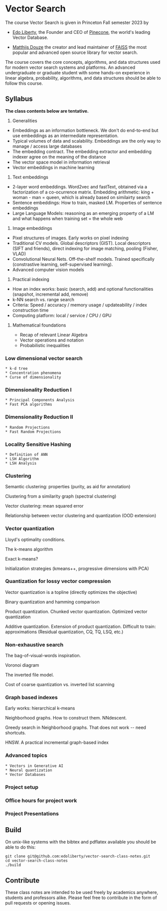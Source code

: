 # Vector Search
The course Vector Search is given in Princeton Fall semester 2023 by

* [Edo Liberty](https://scholar.google.com/citations?user=QHS_pZAAAAAJ&hl=en), the Founder and CEO of [Pinecone](www.pinecone.io), the world's leading Vector Database.

* [Matthijs Douze](https://scholar.google.com/citations?user=0eFZtREAAAAJ&hl=en]) the creator and lead maintainer of [FAISS](https://github.com/facebookresearch/faiss) the most popular and advanced open source library for vector search.


The course covers the core concepts, algorithms, and data structures used for modern vector search systems and platforms. An advanced undergraduate or graduate student with some hands-on experience in linear algebra, probability, algorithms, and data structures should be able to follow this course.


## Syllabus

**The class contents below are tentative.**

1. Generalities 
- Embeddings as an information bottleneck. We don't do end-to-end but use embeddings as an intermediate representation.
- Typical volumes of data and scalability. Embeddings are the only way to manage / access large databases
- The embedding contract. The embedding extractor and embedding indexer agree on the meaning of the distance
- The vector space model in information retrieval
- Vector embeddings in machine learning
1. Text embeddings
- 2-layer word embeddings. Word2vec and fastText, obtained via a factorization of a co-ocurrence matrix. Embedding arithmetic: king + woman - man = queen, which is already based on similairty search
- Sentence embeddings: How to train, masked LM. Properties of sentence embeddings
- Large Language Models: reasoning as an emerging property of a LM and what happens when training set = the whole web
1. Image embeddings 
* Pixel structures of images. Early works on pixel indexing
* Traditional CV models. Global descriptors (GIST). Local descriptors (SIFT and friends), direct indexing for image matching, pooling (Fisher, VLAD)
* Convolutional Neural Nets. Off-the-shelf models. Trained specifically (constrastive learning, self-supervised learning). 
* Advanced computer vision models 
1. Practical indexing
* How an index works: basic (search, add) and optional functionalities (snapshot, incremental add, remove)
* k-NN search vs. range search 
* Criteria: Speed / accuracy / memory usage / updateability / index construction time 
* Computing platform: local / service / CPU / GPU 
1. Mathematical foundations

	* Recap of relevant Linear Algebra
	* Vector operations and notation
	* Probabilistic inequalities
	
### Low dimensional vector search 

	* k-d tree
	* Concentration phenomena
	* Curse of dimensionality
	
### Dimensionality Reduction I

	* Principal Components Analysis 
	* Fast PCA algorithms 
	
### Dimensionality Reduction II

	* Random Projections
	* Fast Random Projections
	
### Locality Sensitive Hashing

	* Definition of ANN
	* LSH Algorithm
	* LSH Analysis
	
### Clustering

Semantic clustering: properties (purity, as aid for annotation)

Clustering from a similarity graph (spectral clustering)

Vector clustering: mean squared error

Relationship between vector clustering and quantization (OOD extension) 

### Vector quantization 

Lloyd's optimality conditions. 

The k-means algorithm 

Exact k-means?

Initialization strategies (kmeans++, progressive dimensions with PCA)
	
### Quantization for lossy vector compression

Vector quantization is a topline (directly optimizes the objective)

Binary quantization and hamming comparison 

Product quantization. Chunked vector quantization. Optimized vector quantization

Additive quantization. Extension of product quantization. Difficult to train: approximations (Residual quantization, CQ, TQ, LSQ, etc.)

### Non-exhaustive search 

The bag-of-visual-words inspiration. 

Voronoi diagram 

The inverted file model. 

Cost of coarse quantization vs. inverted list scanning 

### Graph based indexes

Early works: hierarchical k-means 

Neighborhood graphs. How to construct them. NNdescent. 

Greedy search in Neighborhood graphs. That does not work -- need shortcuts. 

HNSW. A practical incremental graph-based index
	
### Advanced topics

	* Vectors in Generative AI 
	* Neural quantization 
	* Vector Databases 
	
### Project setup

### Office hours for project work

### Project Presentations


## Build

On unix-like systems with the bibtex and pdflatex available you should be able to do this:


```
git clone git@github.com:edoliberty/vector-search-class-notes.git
cd vector-search-class-notes
./build
```



## Contribute

These class notes are intended to be used freely by academics anywhere, students and professors alike. Please feel free to contribute in the form of pull requests or opening issues.
